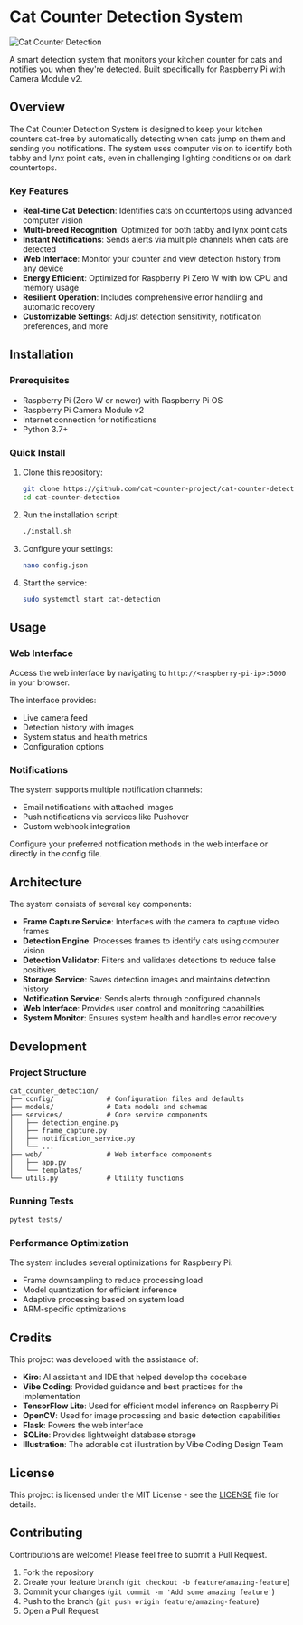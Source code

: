 # Cat Counter Detection System

![Cat Counter Detection](docs/images/cat-illustration.png)

A smart detection system that monitors your kitchen counter for cats and notifies you when they're detected. Built specifically for Raspberry Pi with Camera Module v2.

## Overview

The Cat Counter Detection System is designed to keep your kitchen counters cat-free by automatically detecting when cats jump on them and sending you notifications. The system uses computer vision to identify both tabby and lynx point cats, even in challenging lighting conditions or on dark countertops.

### Key Features

- **Real-time Cat Detection**: Identifies cats on countertops using advanced computer vision
- **Multi-breed Recognition**: Optimized for both tabby and lynx point cats
- **Instant Notifications**: Sends alerts via multiple channels when cats are detected
- **Web Interface**: Monitor your counter and view detection history from any device
- **Energy Efficient**: Optimized for Raspberry Pi Zero W with low CPU and memory usage
- **Resilient Operation**: Includes comprehensive error handling and automatic recovery
- **Customizable Settings**: Adjust detection sensitivity, notification preferences, and more

## Installation

### Prerequisites

- Raspberry Pi (Zero W or newer) with Raspberry Pi OS
- Raspberry Pi Camera Module v2
- Internet connection for notifications
- Python 3.7+

### Quick Install

1. Clone this repository:
   ```bash
   git clone https://github.com/cat-counter-project/cat-counter-detection.git
   cd cat-counter-detection
   ```

2. Run the installation script:
   ```bash
   ./install.sh
   ```

3. Configure your settings:
   ```bash
   nano config.json
   ```

4. Start the service:
   ```bash
   sudo systemctl start cat-detection
   ```

## Usage

### Web Interface

Access the web interface by navigating to `http://<raspberry-pi-ip>:5000` in your browser.

The interface provides:
- Live camera feed
- Detection history with images
- System status and health metrics
- Configuration options

### Notifications

The system supports multiple notification channels:
- Email notifications with attached images
- Push notifications via services like Pushover
- Custom webhook integration

Configure your preferred notification methods in the web interface or directly in the config file.

## Architecture

The system consists of several key components:

- **Frame Capture Service**: Interfaces with the camera to capture video frames
- **Detection Engine**: Processes frames to identify cats using computer vision
- **Detection Validator**: Filters and validates detections to reduce false positives
- **Storage Service**: Saves detection images and maintains detection history
- **Notification Service**: Sends alerts through configured channels
- **Web Interface**: Provides user control and monitoring capabilities
- **System Monitor**: Ensures system health and handles error recovery

## Development

### Project Structure

```
cat_counter_detection/
├── config/             # Configuration files and defaults
├── models/             # Data models and schemas
├── services/           # Core service components
│   ├── detection_engine.py
│   ├── frame_capture.py
│   ├── notification_service.py
│   └── ...
├── web/                # Web interface components
│   ├── app.py
│   └── templates/
└── utils.py            # Utility functions
```

### Running Tests

```bash
pytest tests/
```

### Performance Optimization

The system includes several optimizations for Raspberry Pi:
- Frame downsampling to reduce processing load
- Model quantization for efficient inference
- Adaptive processing based on system load
- ARM-specific optimizations

## Credits

This project was developed with the assistance of:

- **Kiro**: AI assistant and IDE that helped develop the codebase
- **Vibe Coding**: Provided guidance and best practices for the implementation
- **TensorFlow Lite**: Used for efficient model inference on Raspberry Pi
- **OpenCV**: Used for image processing and basic detection capabilities
- **Flask**: Powers the web interface
- **SQLite**: Provides lightweight database storage
- **Illustration**: The adorable cat illustration by Vibe Coding Design Team

## License

This project is licensed under the MIT License - see the [LICENSE](LICENSE) file for details.

## Contributing

Contributions are welcome! Please feel free to submit a Pull Request.

1. Fork the repository
2. Create your feature branch (`git checkout -b feature/amazing-feature`)
3. Commit your changes (`git commit -m 'Add some amazing feature'`)
4. Push to the branch (`git push origin feature/amazing-feature`)
5. Open a Pull Request